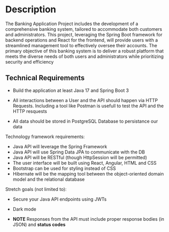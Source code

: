 # Description

The Banking Application Project includes the development of a comprehensive banking system, tailored to accommodate both customers and administrators. This project, leveraging the Spring Boot framework for backend operations and React for the frontend, will provide users with a streamlined management tool to effectively oversee their accounts. The primary objective of this banking system is to deliver a robust platform that meets the diverse needs of both users and administrators while prioritizing security and efficiency

## Technical Requirements
- Build the application at least Java 17 and Spring Boot 3

- All interactions between a User and the API should happen via HTTP Requests. Including a tool like Postman is usefull to test the API and the HTTP resquests

- All data should be stored in PostgreSQL Database to persistance our data

Technology framework requirements: 
- Java API will leverage the Spring Framework 
- Java API will use Spring Data JPA to communicate with the DB
- Java API will be RESTful (though HttpSession will be permitted)
- The user interface will be built using React, Angular, HTML and CSS
- Bootstrap can be used for styling instead of CSS
- Hibernate will be the mapping tool between the object-oriented domain model and the relational database

 
Stretch goals (not limited to):
- Secure your Java API endpoints using JWTs
- Dark mode

- **NOTE** Responses from the API must include proper response bodies (in JSON) and **status codes**
